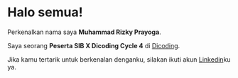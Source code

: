 # Halo semua! 

Perkenalkan nama saya **Muhammad Rizky Prayoga**.

Saya seorang **Peserta SIB X Dicoding Cycle 4** di [Dicoding](https://www.dicoding.com/).

Jika kamu tertarik untuk berkenalan denganku, silakan ikuti akun [Linkedin](https://www.linkedin.com/in/mrzkypryg/)ku ya.

